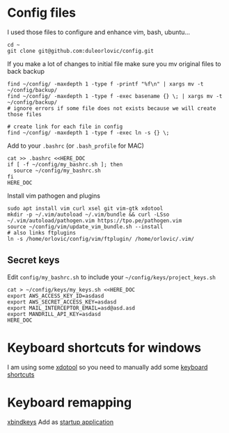 # Config files

I used those files to configure and enhance vim, bash, ubuntu...

~~~
cd ~
git clone git@github.com:duleorlovic/config.git
~~~

If you make a lot of changes to initial file make sure you mv original files
to back backup

~~~
find ~/config/ -maxdepth 1 -type f -printf "%f\n" | xargs mv -t ~/config/backup/
find ~/config/ -maxdepth 1 -type f -exec basename {} \; | xargs mv -t ~/config/backup/
# ignore errors if some file does not exists because we will create those files

# create link for each file in config
find ~/config/ -maxdepth 1 -type f -exec ln -s {} \;
~~~

Add to your `.bashrc` (or `.bash_profile` for MAC)

~~~
cat >> .bashrc <<HERE_DOC
if [ -f ~/config/my_bashrc.sh ]; then
  source ~/config/my_bashrc.sh
fi
HERE_DOC
~~~

Install vim pathogen and plugins

~~~
sudo apt install vim curl xsel git vim-gtk xdotool
mkdir -p ~/.vim/autoload ~/.vim/bundle && curl -LSso ~/.vim/autoload/pathogen.vim https://tpo.pe/pathogen.vim
source ~/config/vim/update_vim_bundle.sh --install
# also links ftplugins
ln -s /home/orlovic/config/vim/ftplugin/ /home/orlovic/.vim/
~~~

## Secret keys

Edit `config/my_bashrc.sh` to include your `~/config/keys/project_keys.sh`

~~~
cat > ~/config/keys/my_keys.sh <<HERE_DOC
export AWS_ACCESS_KEY_ID=asdasd
export AWS_SECRET_ACCESS_KEY=asdasd
export MAIL_INTERCEPTOR_EMAIL=asd@asd.asd
export MANDRILL_API_KEY=asdasd
HERE_DOC
~~~

# Keyboard shortcuts for windows

I am using some
[xdotool](http://www.semicomplete.com/projects/xdotool/xdotool.xhtml)
so you need to manually add some [keyboard
shortcuts](https://github.com/duleorlovic/config/blob/master/bashrc/window_shortcuts.sh#L34)

# Keyboard remapping

[xbindkeys](https://wiki.archlinux.org/index.php/Xbindkeys)
Add as [startup
application](https://github.com/duleorlovic/config/blob/master/.xbindkeysrc#L3)

